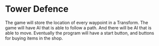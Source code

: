 # Tower Defence 

The game will store the location of every waypoint in a Transform. The game will have AI that is able to follow a path. And there will be AI that is able to move. Eventually the program will have a start button, and buttons for buying items in the shop. 